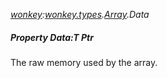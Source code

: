 _[wonkey](../../modules/wonkey/wonkey-module.md):[wonkey.types](../../modules/wonkey/wonkey-types.md).[Array<T>](../../modules/wonkey/wonkey-types-array.md).Data_
##### Property Data:T Ptr
The raw memory used by the array.

